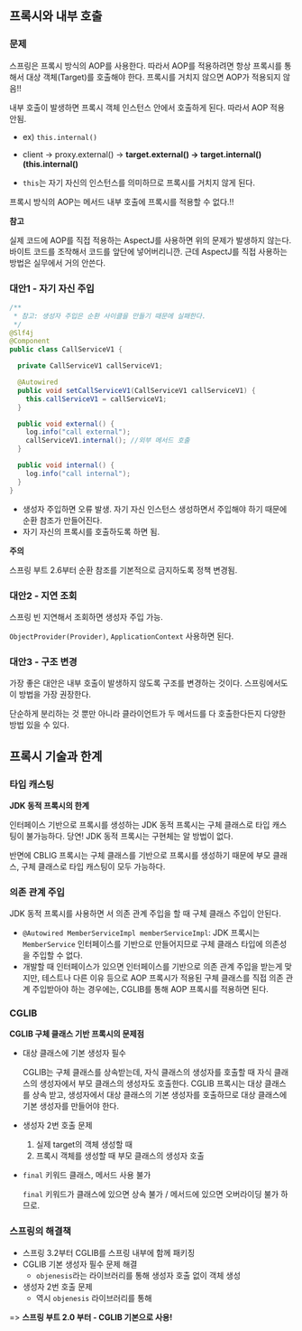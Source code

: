 ## 프록시와 내부 호출

### 문제

스프링은 프록시 방식의 AOP를 사용한다. 따라서 AOP를 적용하려면 항상 프록시를 통해서 대상 객체(Target)를 호출해야 한다. 프록시를 거치지 않으면 AOP가 적용되지 않음!!



내부 호출이 발생하면 프록시 객체 인스턴스 안에서 호출하게 된다. 따라서 AOP 적용 안됨.

- ex) `this.internal()`
- client -> proxy.external() -> **target.external() -> target.internal()(this.internal()**

- `this`는 자기 자신의 인스턴스를 의미하므로 프록시를 거치지 않게 된다.



프록시 방식의 AOP는 메서드 내부 호출에 프록시를 적용할 수 없다.!!



**참고**

실제 코드에 AOP를 직접 적용하는 AspectJ를 사용하면 위의 문제가 발생하지 않는다. 바이트 코드를 조작해서 코드를 앞단에 넣어버리니깐. 근데 AspectJ를 직접 사용하는 방법은 실무에서 거의 안쓴다.



### 대안1 - 자기 자신 주입

```java
/**
 * 참고: 생성자 주입은 순환 사이클을 만들기 때문에 실패한다.
 */
@Slf4j
@Component
public class CallServiceV1 {

  private CallServiceV1 callServiceV1;

  @Autowired
  public void setCallServiceV1(CallServiceV1 callServiceV1) {
    this.callServiceV1 = callServiceV1;
  }

  public void external() {
    log.info("call external");
    callServiceV1.internal(); //외부 메서드 호출
  }

  public void internal() {
    log.info("call internal");
  }
}
```

- 생성자 주입하면 오류 발생. 자기 자신 인스턴스 생성하면서 주입해야 하기 때문에 순환 참조가 만들어진다.
- 자기 자신의 프록시를 호출하도록 하면 됨.



**주의**

스프링 부트 2.6부터 순환 참조를 기본적으로 금지하도록 정책 변경됨.



### 대안2 - 지연 조회

스프링 빈 지연해서 조회하면 생성자 주입 가능.

`ObjectProvider(Provider)`, `ApplicationContext` 사용하면 된다.



### 대안3 - 구조 변경

가장 좋은 대안은 내부 호출이 발생하지 않도록 구조를 변경하는 것이다. 스프링에서도 이 방법을 가장 권장한다.

단순하게 분리하는 것 뿐만 아니라 클라이언트가 두 메서드를 다 호출한다든지 다양한 방법 있을 수 있다.



## 프록시 기술과 한계

### 타입 캐스팅



**JDK 동적 프록시의 한계**

인터페이스 기반으로 프록시를 생성하는 JDK 동적 프록시는 구체 클래스로 타입 캐스팅이 불가능하다. 당연! JDK 동적 프록시는 구현체는 알 방법이 없다.

반면에 CBLIG 프록시는 구체 클래스를 기반으로 프록시를 생성하기 때문에 부모 클래스, 구체 클래스로 타입 캐스팅이 모두 가능하다.



### 의존 관계 주입

JDK 동적 프록시를 사용하면 서 의존 관계 주입을 할 때 구체 클래스 주입이 안된다.



- `@Autowired MemberServiceImpl memberServiceImpl`: JDK 프록시는 `MemberService` 인터페이스를 기반으로 만들어지므로 구체 클래스 타입에 의존성을 주입할 수 없다.
- 개발할 때 인터페이스가 있으면 인터페이스를 기반으로 의존 관계 주입을 받는게 맞지만, 테스트나 다른 이유 등으로 AOP 프록시가 적용된 구체 클래스를 직접 의존 관계 주입받아야 하는 경우에는, CGLIB를 통해 AOP 프록시를 적용하면 된다.



### CGLIB

**CGLIB 구체 클래스 기반 프록시의 문제점**

- 대상 클래스에 기본 생성자 필수

  CGLIB는 구체 클래스를 상속받는데, 자식 클래스의 생성자를 호출할 때 자식 클래스의 생성자에서 부모 클래스의 생성자도 호출한다. CGLIB 프록시는 대상 클래스를 상속 받고, 생성자에서 대상 클래스의 기본 생성자를 호출하므로 대상 클래스에 기본 생성자를 만들어야 한다.

- 생성자 2번 호출 문제

  1. 실제 target의 객체 생성할 때
  2. 프록시 객체를 생성할 때 부모 클래스의 생성자 호출

- `final` 키워드 클래스, 메서드 사용 불가

  `final` 키워드가 클래스에 있으면 상속 불가 / 메서드에 있으면 오버라이딩 불가 하므로.



### 스프링의 해결책

- 스프링 3.2부터 CGLIB를 스프링 내부에 함께 패키징
- CGLIB 기본 생성자 필수 문제 해결
  - `objenesis`라는 라이브러리를 통해 생성자 호출 없이 객체 생성
- 생성자 2번 호출 문제
  - 역시 `objenesis` 라이브러리를 통해

=> **스프링 부트 2.0 부터 - CGLIB 기본으로 사용!**